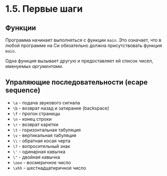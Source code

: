 # 1.5. Первые шаги

## Функции
Программа начинает выполняться с функции `main`. Это означает, что в любой программе на Си обязательно должна присутствовать функция `main`.

Одна функция вызывает другую и предоставляет ей список чисел, именуемых _аргументами_.

## Упраляющие последовательности (ecape sequence)

* `\a` - подача звукового сигнала
* `\b` - возврат назад и затирание (backspace)
* `\f` - прогон страницы
* `\n` - конец строки
* `\r` - возврат каретки
* `\t` - горизонтальная табуляция
* `\v` - вертикальная табуляция
* `\\` - обратная косая черта
* `\?` - вопросительный знак
* `\'` - одинарная кавычка
* `\"` - двойная кавычка
* `\ooo` - восмеричное число
* `\xhh` - шестнадцатиричное число
